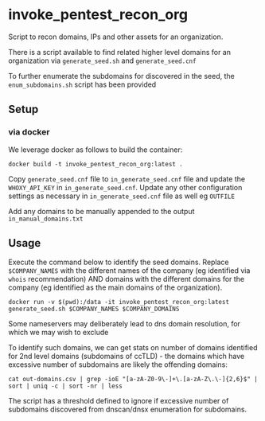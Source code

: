 # invoke_pentest_recon_org

Script to recon domains, IPs and other assets for an organization.

There is a script available to find related higher level domains for an organization via `generate_seed.sh` and `generate_seed.cnf`

To further enumerate the subdomains for discovered in the seed, the `enum_subdomains.sh` script has been provided 

## Setup

### via docker

We leverage docker as follows to build the container:

```
docker build -t invoke_pentest_recon_org:latest .
```

Copy `generate_seed.cnf` file to `in_generate_seed.cnf` file and update the `WHOXY_API_KEY` in `in_generate_seed.cnf`. Update any other configuration settings as necessary in `in_generate_seed.cnf` file as well eg `OUTFILE`

Add any domains to be manually appended to the output `in_manual_domains.txt`

## Usage

Execute the command below to identify the seed domains. Replace `$COMPANY_NAMES` with the different names of the company (eg identified via `whois` recommendation) AND domains with the different domains for the company (eg identified as the main domains of the organization).

```
docker run -v $(pwd):/data -it invoke_pentest_recon_org:latest generate_seed.sh $COMPANY_NAMES $COMPANY_DOMAINS
```

Some nameservers may deliberately lead to dns domain resolution, for which we may wish to exclude 

To identify such domains, we can get stats on number of domains identified for 2nd level domains (subdomains of ccTLD) - the domains which have excessive number of subdomains are likely the offending domains:
```
cat out-domains.csv | grep -ioE "[a-zA-Z0-9\-]+\.[a-zA-Z\.\-]{2,6}$" | sort | uniq -c | sort -nr | less
```

The script has a threshold defined to ignore if excessive number of subdomains discovered from dnscan/dnsx enumeration for subdomains.